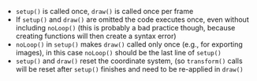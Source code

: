 - `setup()` is called once, `draw()` is called once per frame
- If `setup()` and `draw()` are omitted the code executes once, even without including `noLoop()` (this is probably a bad practice though, because creating functions will then create a syntax error)
- `noLoop()` in `setup()` makes `draw()` called only once (e.g., for exporting images), in this case `noLoop()` should be the last line of `setup()`
- `setup()` and `draw()` reset the coordinate system, (so `transform()` calls will be reset after `setup()` finishes and need to be re-applied in `draw()`
